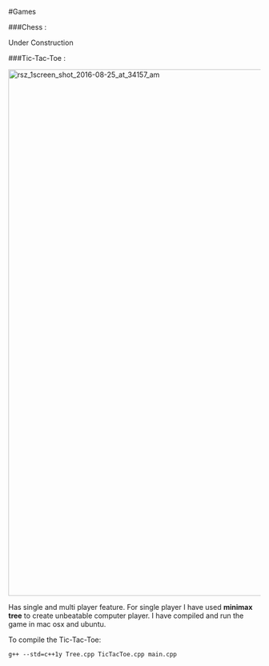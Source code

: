 #Games 

###Chess :

Under Construction


###Tic-Tac-Toe : 

<img width="1051" alt="rsz_1screen_shot_2016-08-25_at_34157_am" src="https://cloud.githubusercontent.com/assets/2760550/17962430/6e3a64e8-6a76-11e6-9ebf-0d27d4de004d.png">
 
Has single and multi player feature. For single player I have used **minimax tree** to create unbeatable computer player. 
I have compiled and run the game in mac osx and ubuntu. 

To compile the Tic-Tac-Toe:

    g++ --std=c++1y Tree.cpp TicTacToe.cpp main.cpp
